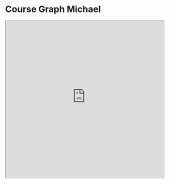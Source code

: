 # Course Graph Michael

<iframe allow="fullscreen" style="width: 100%!important; height: 500px;" src="https://prime-applets.ewi.tudelft.nl/graph/CT1000/Michael?lecture=undefined&view=all" allowfullscreen></iframe>